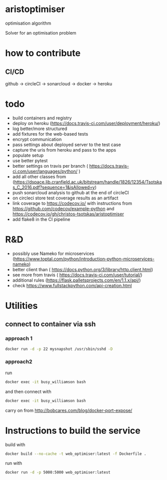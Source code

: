 # aristoptimiser
optimisation algorithm

Solver for an optimisation problem

# how to contribute

## CI/CD

github -> circleCI -> sonarcloud -> docker -> heroku

# todo

- build containers and registry
- deploy on heroku (https://docs.travis-ci.com/user/deployment/heroku/)
- log better/more structured
- add fixtures for the web-based tests
- encrypt communication
- pass settings about deployed server to the test case
- capture the uris from heroku and pass to the apps
- populate setup
- use better pytest
- better settings on travis per branch ( https://docs.travis-ci.com/user/languages/python/ )
- add all other classes from (https://dspace.lib.cranfield.ac.uk/bitstream/handle/1826/12354/Tsotskas_C_2016.pdf?sequence=1&isAllowed=y)
- push sonarcloud analysis to github at the end of circleCI
- on circleci store test coverage results as an artifact
- link coverage to https://codecov.io/ with instructions from https://github.com/codecov/example-python and https://codecov.io/gh/christos-tsotskas/aristoptimiser
- add flake8 in the CI pipeline

# R&D
- possibly use Nameko for microservices (https://www.toptal.com/python/introduction-python-microservices-nameko)
- better client than ( https://docs.python.org/3/library/http.client.html)
- see more from travis ( https://docs.travis-ci.com/user/tutorial/)
- additional rules (https://flask.palletsprojects.com/en/1.1.x/api/)
- check https://www.fullstackpython.com/api-creation.html

# Utilities

## connect to container via ssh
### approach 1
```bash
docker run -d -p 22 mysnapshot /usr/sbin/sshd -D
```

### approach2
run
```bash
docker exec -it busy_williamson bash
```

and then connect with
```bash
docker exec -it busy_williamson bash
```

carry on from http://bobcares.com/blog/docker-port-expose/

# Instructions to build the service

build with
```bash
docker build --no-cache -t web_optimiser:latest -f Dockerfile .
```

run with
```bash
docker run -d -p 5000:5000 web_optimiser:latest
```
